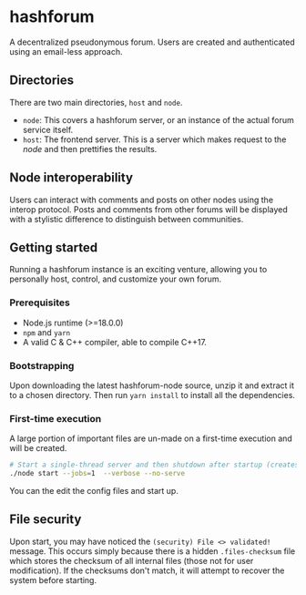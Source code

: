 # hashforum

A decentralized pseudonymous forum. Users are created and authenticated using an email-less approach.

## Directories

There are two main directories, `host` and `node`.

* `node`: This covers a hashforum server, or an instance of the actual forum service itself.
* `host`: The frontend server. This is a server which makes request to the *node* and then prettifies the results.

## Node interoperability

Users can interact with comments and posts on other nodes using the interop protocol. Posts and comments from other forums will be displayed with a stylistic difference to distinguish between communities.

## Getting started

Running a hashforum instance is an exciting venture, allowing you to personally host, control, and customize your own forum.

### Prerequisites

* Node.js runtime (>=18.0.0)
* `npm` and `yarn`
* A valid C & C++ compiler, able to compile C++17.

### Bootstrapping

Upon downloading the latest hashforum-node source, unzip it and extract it to a chosen directory. Then run `yarn install` to install all the dependencies.

### First-time execution

A large portion of important files are un-made on a first-time execution and will be created.

```bash
# Start a single-thread server and then shutdown after startup (creates the files)
./node start --jobs=1  --verbose --no-serve
```

You can the edit the config files and start up.

## File security

Upon start, you may have noticed the `(security) File <> validated!` message. This occurs simply because there is a hidden `.files-checksum` file which stores the checksum of all internal files (those not for user modification). If the checksums don't match, it will attempt to recover the system before starting.
